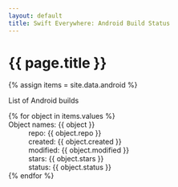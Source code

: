```yaml
---
layout: default
title: Swift Everywhere: Android Build Status
---
```

<h1>{{ page.title }}</h1>

{% assign items = site.data.android %}

<p>
List of Android builds
<p>

<dl>
{% for object in items.values %}
  <dt>Object names: {{ object }}</dt>
      <dd>repo: {{ object.repo }}</dd>
      <dd>created: {{ object.created }}</dd>
      <dd>modified: {{ object.modified }}</dd>
      <dd>stars: {{ object.stars }}</dd>
      <dd>status: {{ object.status }}</dd>
{% endfor %}


